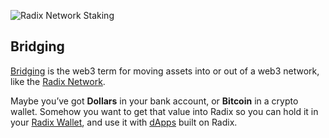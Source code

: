 ![Radix Network Staking](/quests-images/key/10and11-KeyImage_InstabridgeQuest)

## Bridging

[Bridging](?glossaryAnchor=bridging) is the web3 term for moving assets into or out of a web3 network, like the [Radix Network](?glossaryAnchor=radixnetwork).

Maybe you’ve got **Dollars** in your bank account, or **Bitcoin** in a crypto wallet. Somehow you want to get that value into Radix so you can hold it in your [Radix Wallet](?glossaryAnchor=radixwallet), and use it with [dApps](?glossaryAnchor=dapps) built on Radix.
